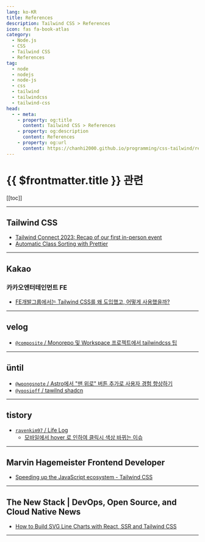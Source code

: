 ```yaml
---
lang: ko-KR
title: References
description: Tailwind CSS > References
icon: fas fa-book-atlas
category: 
  - Node.js
  - CSS
  - Tailwind CSS
  - References
tag: 
  - node
  - nodejs
  - node-js
  - css
  - tailwind
  - tailwindcss
  - tailwind-css
head:
  - - meta:
    - property: og:title
      content: Tailwind CSS > References
    - property: og:description
      content: References
    - property: og:url
      content: https://chanhi2000.github.io/programming/css-tailwind/references.html
---
```


# {{ $frontmatter.title }} 관련

[[toc]]

---

## <FontIcon icon="iconfont icon-tailwindcss"/>Tailwind CSS

- [Tailwind Connect 2023: Recap of our first in-person event](https://tailwindcss.com/blog/2023-07-18-tailwind-connect-2023-recap)
- [Automatic Class Sorting with Prettier](https://tailwindcss.com/blog/automatic-class-sorting-with-prettier)

---

## <FontIcon icon="iconfont icon-kakao"/>Kakao

### 카카오엔터테인먼트 FE

- [FE개발그룹에서는 Tailwind CSS를 왜 도입했고, 어떻게 사용했을까?](https://fe-developers.kakaoent.com/2022/221013-tailwind-and-design-system/) <!-- TODO: 작성 (https://chanhi2000.github.io/bookshelf/fe-developers.kakaoent.com/221013-tailwind-and-design-system.md) -->

---

## <FontIcon icon="iconfont icon-velog"/>velog

- [`@composite` / Monorepo 및 Workspace 프로젝트에서 tailwindcss 팁](https://velog.io/@composite/Monorepo-%EB%B0%8F-Workspace-%ED%94%84%EB%A1%9C%EC%A0%9D%ED%8A%B8%EC%97%90%EC%84%9C-tailwindcss-%ED%8C%81)

<!-- END: velog.io -->

---

## üntil

- [`@woongsnote` / Astro에서 "맨 위로" 버튼 추가로 사용자 경험 향상하기](https://until.blog/@woongsnote/astro%EC%97%90%EC%84%9C--%EB%A7%A8-%EC%9C%84%EB%A1%9C--%EB%B2%84%ED%8A%BC-%EC%B6%94%EA%B0%80%EB%A1%9C-%EC%82%AC%EC%9A%A9%EC%9E%90-%EA%B2%BD%ED%97%98-%ED%96%A5%EC%83%81%ED%95%98%EA%B8%B0)
- [`@yoosioff` / tawilnd shadcn](https://until.blog/@yoosioff/tawilnd-shadcn)

<!-- END: until.blog -->

---

## tistory

- [`ravenkim97` / Life Log](https://ravenkim97.tistory.com/m/)
  - [모바일에서 hover 로 인하여 클릭시 색상 바뀌는 이슈](https://ravenkim97.tistory.com/m/502)
  <!-- END: ravenkim97 -->
<!-- END: tistory.com -->

---

## Marvin Hagemeister Frontend Developer

- [Speeding up the JavaScript ecosystem - Tailwind CSS](https://marvinh.dev/blog/speeding-up-javascript-ecosystem-part-8/)

<!-- END: marvinh.dev -->

---

## The New Stack | DevOps, Open Source, and Cloud Native News

- [How to Build SVG Line Charts with React, SSR and Tailwind CSS](https://thenewstack.io/how-to-build-svg-line-charts-with-react-ssr-and-tailwind-css/)

---

<TagLinks />